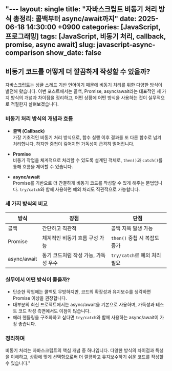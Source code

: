 "---
layout: single
title: "자바스크립트 비동기 처리 방식 총정리: 콜백부터 async/await까지"
date: 2025-06-18 14:30:00 +0900
categories: [JavaScript, 프로그래밍]
tags: [JavaScript, 비동기 처리, callback, promise, async await]
slug: javascript-async-comparison
show_date: false
---

## 비동기 코드를 어떻게 더 깔끔하게 작성할 수 있을까?

자바스크립트는 싱글 스레드 기반 언어이기 때문에 비동기 처리를 위한 다양한 방식이 발전해 왔습니다. 이번 포스트에서는 콜백, Promise, async/await라는 대표적인 세 가지 방식의 개념과 차이점을 정리하고, 어떤 상황에 어떤 방식을 사용하는 것이 실무적으로 적절한지 살펴보겠습니다.

### 비동기 처리 방식의 개념과 흐름

- **콜백 (Callback)**  
  가장 기초적인 비동기 처리 방식으로, 함수 실행 이후 결과를 또 다른 함수로 넘겨 처리합니다. 하지만 중첩이 깊어지면 가독성이 급격히 떨어집니다.

- **Promise**  
  비동기 작업을 체계적으로 처리할 수 있도록 설계된 객체로, `then()`과 `catch()`를 통해 흐름을 제어할 수 있습니다.

- **async/await**  
  Promise를 기반으로 더 간결하게 비동기 코드를 작성할 수 있게 해주는 문법입니다. `try/catch`와 함께 사용하면 예외 처리도 직관적으로 가능합니다.

### 세 가지 방식의 비교

| 방식         | 장점                                    | 단점                         |
|--------------|-----------------------------------------|------------------------------|
| 콜백         | 간단하고 직관적                         | 콜백 지옥 발생 가능          |
| Promise      | 체계적인 비동기 흐름 구성 가능           | `then()` 중첩 시 복잡도 증가 |
| async/await  | 동기 코드처럼 작성 가능, 가독성 우수     | `try/catch`로 예외 처리 필요 |

### 실무에서 어떤 방식이 좋을까?

- 단순한 작업에는 콜백도 무방하지만, 코드의 확장성과 유지보수를 생각하면 Promise 이상을 권장합니다.
- 대부분의 최신 프로젝트에서는 async/await을 기본으로 사용하며, 가독성과 테스트 코드 작성 측면에서도 이점이 많습니다.
- 에러 핸들링을 구조화하고 싶다면 `try/catch`와 함께 사용하는 async/await이 가장 좋습니다.

### 정리하며

비동기 처리는 자바스크립트의 핵심 개념 중 하나입니다. 다양한 방식의 차이점과 특성을 이해하고, 상황에 맞게 선택함으로써 더 깔끔하고 유지보수하기 쉬운 코드를 작성할 수 있습니다."